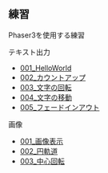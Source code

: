 ---
---
## 練習

Phaser3を使用する練習

テキスト出力
* [001_HelloWorld](テキスト出力_001_helloworld.html)
* [002_カウントアップ](テキスト出力_002_カウントアップ.html)
* [003_文字の回転](テキスト出力_003_文字の回転.html)
* [004_文字の移動](テキスト出力_004_文字の移動.html)
* [005_フェードインアウト](テキスト出力_005_フェードインアウト.html)

画像
* [001_画像表示](画像_001_画像表示.html)
* [002_円軌道](画像_002_円軌道.html)
* [003_中心回転](画像_003_中心回転.html)

